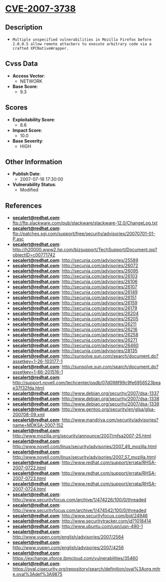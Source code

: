 
# [CVE-2007-3738](https://cve.mitre.org/cgi-bin/cvename.cgi?name=CVE-2007-3738)

## Description

- `Multiple unspecified vulnerabilities in Mozilla Firefox before 2.0.0.5 allow remote attackers to execute arbitrary code via a crafted XPCNativeWrapper.`

## Cvss Data

- **Access Vector**:
  - NETWORK
- **Base Score**:
  - 9.3

## Scores

- **Exploitability Score**:
  - 8.6
- **Impact Score**:
  - 10.0
- **Base Severity**:
  - HIGH

## Other Information

- **Publish Date**:
  - 2007-07-18 17:30:00
- **Vulnerability Status**:
  - Modified

## References

- **secalert@redhat.com**: ftp://ftp.slackware.com/pub/slackware/slackware-12.0/ChangeLog.txt
- **secalert@redhat.com**: ftp://patches.sgi.com/support/free/security/advisories/20070701-01-P.asc
- **secalert@redhat.com**: http://h20000.www2.hp.com/bizsupport/TechSupport/Document.jsp?objectID=c00771742
- **secalert@redhat.com**: http://secunia.com/advisories/25589
- **secalert@redhat.com**: http://secunia.com/advisories/26072
- **secalert@redhat.com**: http://secunia.com/advisories/26095
- **secalert@redhat.com**: http://secunia.com/advisories/26103
- **secalert@redhat.com**: http://secunia.com/advisories/26106
- **secalert@redhat.com**: http://secunia.com/advisories/26107
- **secalert@redhat.com**: http://secunia.com/advisories/26149
- **secalert@redhat.com**: http://secunia.com/advisories/26151
- **secalert@redhat.com**: http://secunia.com/advisories/26159
- **secalert@redhat.com**: http://secunia.com/advisories/26179
- **secalert@redhat.com**: http://secunia.com/advisories/26204
- **secalert@redhat.com**: http://secunia.com/advisories/26205
- **secalert@redhat.com**: http://secunia.com/advisories/26211
- **secalert@redhat.com**: http://secunia.com/advisories/26216
- **secalert@redhat.com**: http://secunia.com/advisories/26258
- **secalert@redhat.com**: http://secunia.com/advisories/26271
- **secalert@redhat.com**: http://secunia.com/advisories/26460
- **secalert@redhat.com**: http://secunia.com/advisories/28135
- **secalert@redhat.com**: http://sunsolve.sun.com/search/document.do?assetkey=1-26-103177-1
- **secalert@redhat.com**: http://sunsolve.sun.com/search/document.do?assetkey=1-66-201516-1
- **secalert@redhat.com**: http://support.novell.com/techcenter/psdb/07d098f99c9fe6956523beae37f32fda.html
- **secalert@redhat.com**: http://www.debian.org/security/2007/dsa-1337
- **secalert@redhat.com**: http://www.debian.org/security/2007/dsa-1338
- **secalert@redhat.com**: http://www.debian.org/security/2007/dsa-1339
- **secalert@redhat.com**: http://www.gentoo.org/security/en/glsa/glsa-200708-09.xml
- **secalert@redhat.com**: http://www.mandriva.com/security/advisories?name=MDKSA-2007:152
- **secalert@redhat.com**: http://www.mozilla.org/security/announce/2007/mfsa2007-25.html
- **secalert@redhat.com**: http://www.novell.com/linux/security/advisories/2007_49_mozilla.html
- **secalert@redhat.com**: http://www.novell.com/linux/security/advisories/2007_57_mozilla.html
- **secalert@redhat.com**: http://www.redhat.com/support/errata/RHSA-2007-0722.html
- **secalert@redhat.com**: http://www.redhat.com/support/errata/RHSA-2007-0723.html
- **secalert@redhat.com**: http://www.redhat.com/support/errata/RHSA-2007-0724.html
- **secalert@redhat.com**: http://www.securityfocus.com/archive/1/474226/100/0/threaded
- **secalert@redhat.com**: http://www.securityfocus.com/archive/1/474542/100/0/threaded
- **secalert@redhat.com**: http://www.securityfocus.com/bid/24946
- **secalert@redhat.com**: http://www.securitytracker.com/id?1018414
- **secalert@redhat.com**: http://www.ubuntu.com/usn/usn-490-1
- **secalert@redhat.com**: http://www.vupen.com/english/advisories/2007/2564
- **secalert@redhat.com**: http://www.vupen.com/english/advisories/2007/4256
- **secalert@redhat.com**: https://exchange.xforce.ibmcloud.com/vulnerabilities/35460
- **secalert@redhat.com**: https://oval.cisecurity.org/repository/search/definition/oval%3Aorg.mitre.oval%3Adef%3A9875
